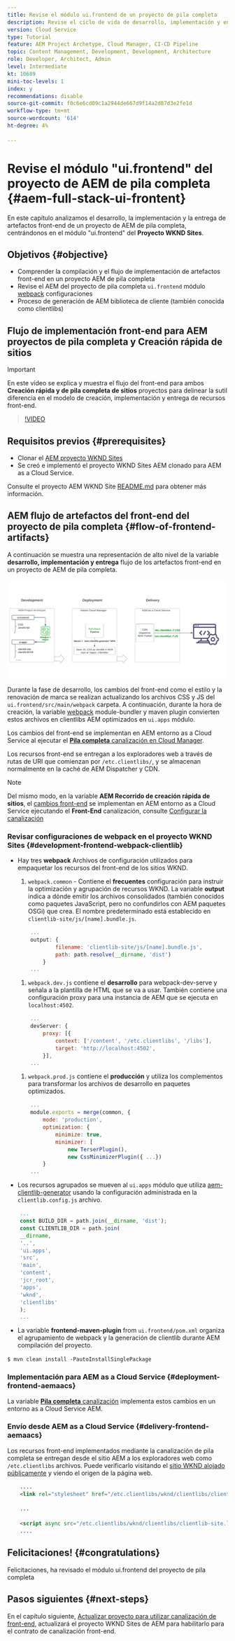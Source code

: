 ```yaml
---
title: Revise el módulo ui.frontend de un proyecto de pila completa
description: Revise el ciclo de vida de desarrollo, implementación y envío del front-end de un proyecto AEM Sites de pila completa basado en maven.
version: Cloud Service
type: Tutorial
feature: AEM Project Archetype, Cloud Manager, CI-CD Pipeline
topic: Content Management, Development, Development, Architecture
role: Developer, Architect, Admin
level: Intermediate
kt: 10689
mini-toc-levels: 1
index: y
recommendations: disable
source-git-commit: f0c6e6cd09c1a2944de667d9f14a2d87d3e2fe1d
workflow-type: tm+mt
source-wordcount: '614'
ht-degree: 4%

---
```



# Revise el módulo &quot;ui.frontend&quot; del proyecto de AEM de pila completa {#aem-full-stack-ui-frontent}

En este capítulo analizamos el desarrollo, la implementación y la entrega de artefactos front-end de un proyecto de AEM de pila completa, centrándonos en el módulo &quot;ui.frontend&quot; del __Proyecto WKND Sites__.


## Objetivos {#objective}

* Comprender la compilación y el flujo de implementación de artefactos front-end en un proyecto AEM de pila completa
* Revise el AEM del proyecto de pila completa `ui.frontend` módulo [webpack](https://webpack.js.org/) configuraciones
* Proceso de generación de AEM biblioteca de cliente (también conocida como clientlibs)

## Flujo de implementación front-end para AEM proyectos de pila completa y Creación rápida de sitios

>[!IMPORTANT]
>
>En este vídeo se explica y muestra el flujo del front-end para ambos **Creación rápida y de pila completa de sitios** proyectos para delinear la sutil diferencia en el modelo de creación, implementación y entrega de recursos front-end.

>[!VIDEO](https://video.tv.adobe.com/v/3409344/)

## Requisitos previos {#prerequisites}


* Clonar el [AEM proyecto WKND Sites](https://github.com/adobe/aem-guides-wknd)
* Se creó e implementó el proyecto WKND Sites AEM clonado para AEM as a Cloud Service.

Consulte el proyecto AEM WKND Site [README.md](https://github.com/adobe/aem-guides-wknd/blob/main/README.md) para obtener más información.

## AEM flujo de artefactos del front-end del proyecto de pila completa {#flow-of-frontend-artifacts}

A continuación se muestra una representación de alto nivel de la variable __desarrollo, implementación y entrega__ flujo de los artefactos front-end en un proyecto de AEM de pila completa.

![Desarrollo, implementación y entrega de artefactos front-end](assets/Dev-Deploy-Delivery-AEM-Project.png)


Durante la fase de desarrollo, los cambios del front-end como el estilo y la renovación de marca se realizan actualizando los archivos CSS y JS del `ui.frontend/src/main/webpack` carpeta. A continuación, durante la hora de creación, la variable [webpack](https://webpack.js.org/) module-bundler y maven plugin convierten estos archivos en clientlibs AEM optimizados en `ui.apps` módulo.

Los cambios del front-end se implementan en AEM entorno as a Cloud Service al ejecutar el [__Pila completa__ canalización en Cloud Manager](https://experienceleague.adobe.com/docs/experience-manager-cloud-service/content/implementing/using-cloud-manager/cicd-pipelines/introduction-ci-cd-pipelines.html).

Los recursos front-end se entregan a los exploradores web a través de rutas de URI que comienzan por `/etc.clientlibs/`, y se almacenan normalmente en la caché de AEM Dispatcher y CDN.


>[!NOTE]
>
> Del mismo modo, en la variable __AEM Recorrido de creación rápida de sitios__, el [cambios front-end](https://experienceleague.adobe.com/docs/experience-manager-cloud-service/content/sites/administering/site-creation/quick-site/customize-theme.html) se implementan en AEM entorno as a Cloud Service ejecutando el __Front-End__ canalización, consulte [Configurar la canalización](https://experienceleague.adobe.com/docs/experience-manager-cloud-service/content/sites/administering/site-creation/quick-site/pipeline-setup.html)

### Revisar configuraciones de webpack en el proyecto WKND Sites {#development-frontend-webpack-clientlib}

* Hay tres __webpack__ Archivos de configuración utilizados para empaquetar los recursos del front-end de los sitios WKND.

   1. `webpack.common` - Contiene el __frecuentes__ configuración para instruir la optimización y agrupación de recursos WKND. La variable __output__ indica a dónde emitir los archivos consolidados (también conocidos como paquetes JavaScript, pero no confundirlos con AEM paquetes OSGi) que crea. El nombre predeterminado está establecido en `clientlib-site/js/[name].bundle.js`.

   ```javascript
       ...
       output: {
               filename: 'clientlib-site/js/[name].bundle.js',
               path: path.resolve(__dirname, 'dist')
           }
       ...    
   ```

   1. `webpack.dev.js` contiene el __desarrollo__ para webpack-dev-serve y señala a la plantilla de HTML que se va a usar. También contiene una configuración proxy para una instancia de AEM que se ejecuta en `localhost:4502`.

   ```javascript
       ...
       devServer: {
           proxy: [{
               context: ['/content', '/etc.clientlibs', '/libs'],
               target: 'http://localhost:4502',
           }],
       ...    
   ```

   1. `webpack.prod.js` contiene el __producción__ y utiliza los complementos para transformar los archivos de desarrollo en paquetes optimizados.

   ```javascript
       ...
       module.exports = merge(common, {
           mode: 'production',
           optimization: {
               minimize: true,
               minimizer: [
                   new TerserPlugin(),
                   new CssMinimizerPlugin({ ...})
           }
       ...    
   ```


* Los recursos agrupados se mueven al `ui.apps` módulo que utiliza [aem-clientlib-generator](https://www.npmjs.com/package/aem-clientlib-generator) usando la configuración administrada en la `clientlib.config.js` archivo.

```javascript
    ...
    const BUILD_DIR = path.join(__dirname, 'dist');
    const CLIENTLIB_DIR = path.join(
    __dirname,
    '..',
    'ui.apps',
    'src',
    'main',
    'content',
    'jcr_root',
    'apps',
    'wknd',
    'clientlibs'
    );
    ...
```

* La variable __frontend-maven-plugin__ from `ui.frontend/pom.xml` organiza el agrupamiento de webpack y la generación de clientlib durante AEM compilación del proyecto.

`$ mvn clean install -PautoInstallSinglePackage`

### Implementación para AEM as a Cloud Service {#deployment-frontend-aemaacs}

La variable [__Pila completa__ canalización](https://experienceleague.adobe.com/docs/experience-manager-cloud-service/content/implementing/using-cloud-manager/cicd-pipelines/introduction-ci-cd-pipelines.html?#full-stack-pipeline) implementa estos cambios en un entorno as a Cloud Service AEM.


### Envío desde AEM as a Cloud Service {#delivery-frontend-aemaacs}

Los recursos front-end implementados mediante la canalización de pila completa se entregan desde el sitio AEM a los exploradores web como `/etc.clientlibs` archivos. Puede verificarlo visitando el [sitio WKND alojado públicamente](https://wknd.site/content/wknd/us/en.html) y viendo el origen de la página web.

```html
    ....
    <link rel="stylesheet" href="/etc.clientlibs/wknd/clientlibs/clientlib-site.lc-181cd4102f7f49aa30eea548a7715c31-lc.min.css" type="text/css">

    ...

    <script async src="/etc.clientlibs/wknd/clientlibs/clientlib-site.lc-d4e7c03fe5c6a405a23b3ca1cc3dcd3d-lc.min.js"></script>
    ....
```

## Felicitaciones! {#congratulations}

Felicitaciones, ha revisado el módulo ui.frontend del proyecto de pila completa

## Pasos siguientes {#next-steps}

En el capítulo siguiente, [Actualizar proyecto para utilizar canalización de front-end](update-project.md), actualizará el proyecto WKND Sites de AEM para habilitarlo para el contrato de canalización front-end.
